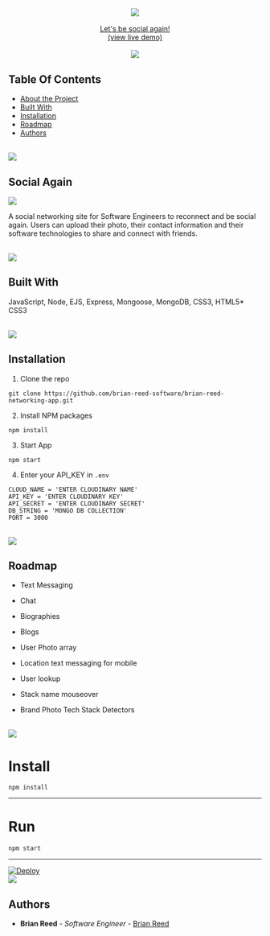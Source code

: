 <br/>
<p align="center">
  <h3 align="center">  
    <a href="http://social-again.herokuapp.com/" target="_blank">
      <img src="https://res.cloudinary.com/at100dev/image/upload/v1628713361/social_again_l9lsgr.svg">
   
</h3>

  <p align="center">
    Let's be social again!
    <br/>
      (view live demo)
     </a>
    <br/>
    <br/>
<img src="https://raw.githubusercontent.com/andreasbm/readme/master/assets/lines/colored.png">
  </p>
</p>

## Table Of Contents

* [About the Project](#Social-Again)
* [Built With](#built-with)
* [Installation](#installation)
* [Roadmap](#roadmap)
* [Authors](#authors)

<br/>
  <img src="https://raw.githubusercontent.com/andreasbm/readme/master/assets/lines/colored.png">
<br/>

## Social Again
<img src="https://repository-images.githubusercontent.com/370849781/d3bf52de-6d67-4a73-9b17-616e31d05fbf">

A social networking site for Software Engineers to reconnect and be social again. Users can upload their photo, their contact information and their software technologies to share and connect with friends.

<br/>
  <img src="https://raw.githubusercontent.com/andreasbm/readme/master/assets/lines/colored.png">
<br/>


## Built With

JavaScript, Node, EJS, Express, Mongoose, MongoDB, CSS3, HTML5* CSS3


 <br/>
    <img src="https://raw.githubusercontent.com/andreasbm/readme/master/assets/lines/colored.png">
 <br/>


## Installation


1. Clone the repo

```
git clone https://github.com/brian-reed-software/brian-reed-networking-app.git
```

2. Install NPM packages

```
npm install
```

3. Start App

```
npm start
```

4. Enter your API_KEY in `.env`

```JS
CLOUD_NAME = 'ENTER CLOUDINARY NAME'
API_KEY = 'ENTER CLOUDINARY KEY'
API_SECRET = 'ENTER CLOUDINARY SECRET'
DB_STRING = 'MONGO DB COLLECTION'
PORT = 3000

```
 <br/>
    <img src="https://raw.githubusercontent.com/andreasbm/readme/master/assets/lines/colored.png">
 <br/>

##  Roadmap

  
* Text Messaging 
 
* Chat

* Biographies
  
* Blogs
  
* User Photo array
  
* Location text messaging for mobile
  
* User lookup
  
* Stack name mouseover
  
* Brand Photo Tech Stack Detectors

<br/>
  <img src="https://raw.githubusercontent.com/andreasbm/readme/master/assets/lines/colored.png">
<br/>

  
# Install

`npm install`

---

# Run

`npm start`

---

<a href="https://heroku.com/deploy">
  <img src="https://www.herokucdn.com/deploy/button.svg" alt="Deploy">
</a>

<br/>
  <img src="https://raw.githubusercontent.com/andreasbm/readme/master/assets/lines/colored.png">
<br/>


## Authors

* **Brian Reed** - *Software Engineer* - [Brian Reed](https://brian-reed.me)


